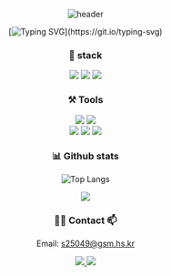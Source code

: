 <!--
**hyooeunn/hyooeunn** is a ✨ _special_ ✨ repository because its `README.md` (this file) appears on your GitHub profile.

Here are some ideas to get you started:

- 🔭 I’m currently working on ...
- 🌱 I’m currently learning ...
- 👯 I’m looking to collaborate on ...
- 🤔 I’m looking for help with ...
- 💬 Ask me about ...
- 📫 How to reach me: ...
- 😄 Pronouns: ...
- ⚡ Fun fact: ...
-->

<div align="center">

![header](https://capsule-render.vercel.app/api?type=blur&color=F7EAEB&height=300&section=header&text=HYOEUN&fontSize=90&desc=Front-end%20major&descAlignY=65&textColor=0055ff)

<!-- ![header](https://capsule-render.vercel.app/api?type=blur&color=F7EAEB&height=300&section=header&text=HYOEUN&fontSize=90&desc=Front-end%20major&descAlignY=65) -->

[![Typing SVG](https://readme-typing-svg.demolab.com?font=pretendard&pause=1000&color=F7EAEB&background=C1FF4000&center=true&vCenter=true&width=435&lines=%EB%A7%A4%EC%9D%BC+%ED%95%9C+%EC%A4%84%EC%94%A9+%EC%84%B1%EC%9E%A5%ED%95%98%EB%8A%94+%ED%94%84%EB%A1%A0%ED%8A%B8%EC%97%94%EB%93%9C+%EC%A0%84%EA%B3%B5%EC%9E%90%EC%9E%85%EB%8B%88%EB%8B%A4!)](https://git.io/typing-svg)

### 🏅 stack
<img src="https://img.shields.io/badge/html-E34F26?style=for-the-badge&logo=html5&logoColor=white">
<img src="https://img.shields.io/badge/css-663399?style=for-the-badge&logo=css&logoColor=white">
<img src="https://img.shields.io/badge/javascript-F7DF1E?style=for-the-badge&logo=javascript&logoColor=white">

<br>

### ⚒️ Tools
<img src="https://img.shields.io/badge/git-F05032?style=for-the-badge&logo=git&logoColor=white">
<img src="https://img.shields.io/badge/github-181717?style=for-the-badge&logo=github&logoColor=white"> <br>
<img src="https://img.shields.io/badge/VSCode-22ABF3?style=for-the-badge&logo=visual-studio-code&logoColor=white">
<img src="https://img.shields.io/badge/notion-e2e2e2?style=for-the-badge&logo=notion&logoColor=black">
<img src="https://img.shields.io/badge/figma-F24E1E?style=for-the-badge&logo=figma&logoColor=white">
<br>

### 📊 Github stats

![Top Langs](https://github-readme-stats.vercel.app/api/top-langs/?username=hyooeunn&layout=compact&cache_seconds=1)
<!-- <img src="https://github-readme-stats.vercel.app/api/top-langs/?username=hyooeunn&layout=compact"><br><br> -->
<img src="https://github-readme-stats.vercel.app/api?username=hyooeunn&show_icons=true">

<br>

### 👩‍💻 Contact 📫
Email: s25049@gsm.hs.kr <br>

<a href="https://www.instagram.com/hvxeu/">
  <img src="https://img.shields.io/badge/instagram-FF0069?style=for-the-badge&logo=instagram&logoColor=white">
</a>
<a href="https://s25049.tistory.com/">
  <img src="https://img.shields.io/badge/tistory-000000?style=for-the-badge&logo=tistory&logoColor=white">
</a>

</div>
